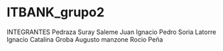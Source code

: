 # ITBANK_grupo2
INTEGRANTES 
Pedraza Suray
Saleme Juan Ignacio
Pedro Soria
Latorre Ignacio
Catalina Groba
Augusto manzone
Rocio Peña
